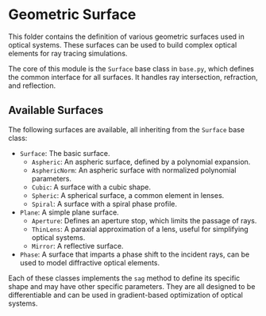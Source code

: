 # Geometric Surface

This folder contains the definition of various geometric surfaces used in optical systems. These surfaces can be used to build complex optical elements for ray tracing simulations.

The core of this module is the `Surface` base class in `base.py`, which defines the common interface for all surfaces. It handles ray intersection, refraction, and reflection.

## Available Surfaces

The following surfaces are available, all inheriting from the `Surface` base class:

-   `Surface`: The basic surface.
    -   `Aspheric`: An aspheric surface, defined by a polynomial expansion.
    -   `AsphericNorm`: An aspheric surface with normalized polynomial parameters.
    -   `Cubic`: A surface with a cubic shape.
    -   `Spheric`: A spherical surface, a common element in lenses.
    -   `Spiral`: A surface with a spiral phase profile.
-   `Plane`: A simple plane surface.
    -   `Aperture`: Defines an aperture stop, which limits the passage of rays.
    -   `ThinLens`: A paraxial approximation of a lens, useful for simplifying optical systems.
    -   `Mirror`: A reflective surface.
-   `Phase`: A surface that imparts a phase shift to the incident rays, can be used to model diffractive optical elements.


Each of these classes implements the `sag` method to define its specific shape and may have other specific parameters. They are all designed to be differentiable and can be used in gradient-based optimization of optical systems.
